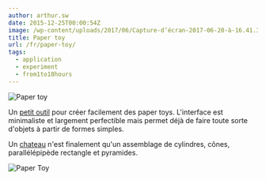```yaml
---
author: arthur.sw
date: 2015-12-25T00:00:54Z
image: /wp-content/uploads/2017/06/Capture-d’écran-2017-06-20-à-16.41.33-thumb.png
title: Paper toy
url: /fr/paper-toy/
tags:
  - application
  - experiment
  - from1to18hours
---
```


![Paper toy](/wp-content/uploads/2017/06/Capture-d’écran-2017-06-20-à-16.41.33-e1497969850585.png)

Un [petit outil](https://arthursw.github.io/paper-toy/) pour créer facilement des paper toys. L'interface est minimaliste et largement perfectible mais permet déjà de faire toute sorte d'objets à partir de formes simples.

Un [chateau](http://www.papertoys.com/images/castle_photo2.jpg) n'est finalement qu'un assemblage de cylindres, cônes, parallélépipède rectangle et pyramides.

![Paper Toy](/wp-content/uploads/2017/06/Capture-d’écran-2017-06-20-à-16.24.43-e1497969353826.png)